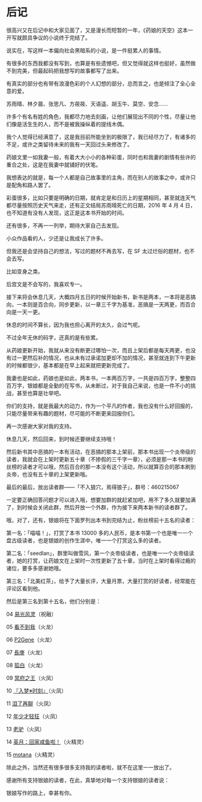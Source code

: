 <link rel="stylesheet" href="../styles/text.css"/>
<h1>后记</h1>

很高兴又在后记中和大家见面了，又是漫长而短暂的一年，《药娘的天空》这本一开写就颇具争议的小说终于完结了。

说实在，写这样一本偏向社会黑暗系的小说，是一件挺累人的事情。

有很多的东西我都没有写到，也算是有些遗憾吧，但又觉得就这样也挺好，虽然做不到完美，但最起码把我想写的故事都写了出来。

有真实的部分也有带有浪漫色彩的个人幻想的部分，总而言之，也是倾注了全心全意的爱。

苏雨晴、林夕晨、张思凡、方莜莜、天语遥、胡玉牛、莫空、安念……

许多个有名有姓的角色，我都尽力地去刻画，让他们展现出不同的个性，尽量让他们像是活生生的人，而不是被我操纵着的提线木偶。

我个人觉得已经满意了，这是我目前所能坐到的极限了，我已经尽力了，有诸多的不足，或许之类留待未来的我有一天回过头来修改了。

药娘文里一如我妻一般，有着大大小小的各种彩蛋，同时也和我妻的剧情有些许的重合之处，这是在我妻中就铺好的伏笔。

我想表达的就是，每一个人都是自己故事里的主角，而在别人的故事之中，或许只是配角和路人罢了。

彩蛋很多，比如只要是明确的日期，就肯定是和日历上的星期相同，甚至就连天气都尽量按照历史天气来走，还有正文结局苏雨晴死亡的日期，2016 年 4 月 4 日，也不知道有没有人发现，这正是这本书开始的时间。

还有很多，不再一一列举，期待大家自己去发现。

小众作品看的人，少还是让我成长了许多。

但我还是会坚持自己的想法，写过的题材不再去写，在 SF 太过烂俗的题材，也不会去写。

比如变身之类。

后宫文是不会写的，我喜欢专一。

接下来将会休息几天，大概四月五日的时候开始新书，新书是两本，一本将是恶搞向，一本则是百合向，同步更新，以一章三千字为基准，恶搞是一天两更，而百合向是一天一更。

休息的时间不算长，因为我也担心离开的太久，会过气呢。

不过全年无休的码字，还真的是有些累。

从药娘更新开始，我就从来没有断更过哪怕一次，而且上架后都是每天两更，也没有过一更然后补的情况，也从未有过承诺加更却不加的情况，甚至就连到下午更新的时候都很少，基本都是在早上起来就把更新完成了。

我妻也是如此，药娘也是如此，两本书，一本两百万字，一共是四百万字，整整四百万字，银娘都是全勤的在写书，从未断过，对于我自己来说，也是一件不小的挑战，甚至也算是壮举吧。

你们的支持，就是我最大的动力，作为一个平凡的作者，我也没有什么好回报的，只能尽量带来有趣的题材，尽可能的不断更来回报你们。

再一次感谢大家对我的支持。

休息几天，然后回来，到时候还要继续支持哦！

然后新书其中恶搞的一本有活动，在恶搞的那本上架前，那本书出现一个炎帝级的读者，我就会在上架时更新五十章（不掺假的三千字一章），必须是那一本书的粉丝榜的读者才可以哦，然后百合的那一本没有这个活动，所以就算百合的那本刷到炎帝，也没有五十章的上架更新哦。

最后的最后，放出读者群——「不入狼穴，焉得狼子」，群号：460215067

一定要正确回答问题才可以进入哦，想要加群的就赶紧加吧，用不了多久就要加满了，到时候会关闭此群，然后开放一个外群，作为接下来两本新书的读者群了。

哦，对了，还有，银娘将在下面罗列出本书到完结为止，粉丝榜前十五名的读者：

第一名：「喵喵！」，打赏了本书 13000 多的人民币，是本书第一个也是唯一一个盘古级读者，也是银娘的创作生涯中，唯一一个打赏这么多的读者。

第二名：「seedlan」，群里叫做雪风，第一个炎帝级读者，也是唯一一个炎帝级读者，她的打赏，让药娘文在上架时一次性更新了五十章，当时在上架时看得过瘾的诸位，要多多感谢她哦。

第三名：「北美红茶」，给予了大量长评，大量月票，大量打赏的好读者，经常能在评论区看到他。

然后是第三名到第十五名，他们分别是：

04 [易光风灵](http://p.sfacg.com/u/7B05C47016A482B8)（祝融）

05 [看不到我](http://p.sfacg.com/u/A17AADB8B01D8C91)（火龙）

06 [P2Gene](http://p.sfacg.com/u/C0DE386CB9017310)（火龙）

07 [長庚](http://p.sfacg.com/u/143C42EA69559B05)（火龙）

08 [狐白](http://p.sfacg.com/u/D8B86CAF7D026866)（火龙）

09 [冥府之王](http://p.sfacg.com/u/964C4848667030E8)（火凤）

10 [『入梦※时刻』](http://p.sfacg.com/u/16ED9C829FEE5949)（火凤）

11 [泪了再聊](http://p.sfacg.com/u/Leilezailiao)（火凤）

12 [年少才轻狂](http://p.sfacg.com/u/8C1D5EA4FDCC32EC)（火凤）

13 [老驴](http://p.sfacg.com/u/MC2076744435)（火凤）

14 [英月：回家咸鱼啦！](http://p.sfacg.com/u/A1F59A4FCB618C28)（火精灵）

15 [motana](http://p.sfacg.com/u/05020C3D4D344A0E)（火精灵）

除此之外，当然还有很多很多支持我的读者啦，就不在这里一一放出了。

感谢所有支持银娘的读者，在此，真挚地对每一个支持银娘的读者说：

银娘写作的路上，幸甚有你。
